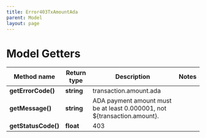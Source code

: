 ```yaml
---
title: Error403TxAmountAda
parent: Model
layout: page
---
```


# Model Getters

Method name | Return type | Description | Notes
------------ | ------------- | ------------- | -------------
**getErrorCode()** | **string** | transaction.amount.ada |
**getMessage()** | **string** | ADA payment amount must be at least 0.000001, not ${transaction.amount}. |
**getStatusCode()** | **float** | 403 |

